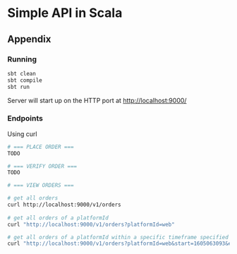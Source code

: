 # Simple API in Scala


## Appendix

### Running

```bash
sbt clean
sbt compile
sbt run
```

Server will start up on the HTTP port at <http://localhost:9000/>

### Endpoints

Using curl

```bash
# === PLACE ORDER ===
TODO

# === VERIFY ORDER ===
TODO

# === VIEW ORDERS ===

# get all orders
curl http://localhost:9000/v1/orders 
 
# get all orders of a platformId
curl "http://localhost:9000/v1/orders?platformId=web"  

# get all orders of a platformId within a specific timeframe specified by unix timestamps
curl "http://localhost:9000/v1/orders?platformId=web&start=1605063093&end=1605063095"
```


